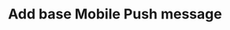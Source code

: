 ---
title: Add base Mobile Push message
excerpt: The method is used for creating new Mobile Push message.
api:
  file: yespo.json
  operationId: addMobilePushMessage
hidden: false
---